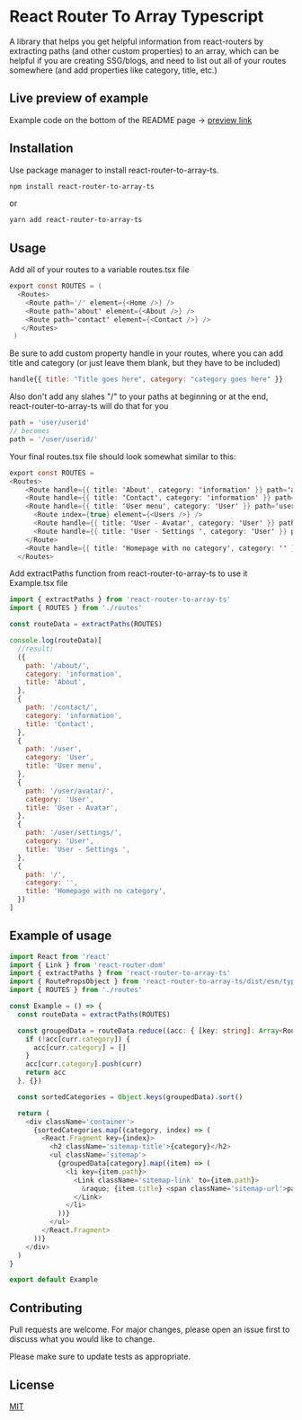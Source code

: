 # React Router To Array Typescript

A library that helps you get helpful information from react-routers <Route> by extracting paths (and other custom properties) to an array, which can be helpful if you are creating SSG/blogs, and need to list out all of your routes somewhere (and add properties like category, title, etc.)

## Live preview of example

Example code on the bottom of the README page -> [preview link](https://react-router-to-array-ts-example.netlify.app/)

## Installation

Use package manager to install react-router-to-array-ts.

```bash
npm install react-router-to-array-ts
```

or

```bash
yarn add react-router-to-array-ts
```

## Usage

Add all of your routes to a variable
routes.tsx file

```java
export const ROUTES = (
  <Routes>
    <Route path='/' element={<Home />} />
    <Route path='about' element={<About />} />
    <Route path='contact' element={<Contact />} />
   </Routes>
 )
```

Be sure to add custom property handle in your routes, where you can add title and category (or just leave them blank, but they have to be included)

```javascript
handle{{ title: "Title goes here", category: "category goes here" }}
```

Also don't add any slahes "/" to your paths at beginning or at the end, react-router-to-array-ts will do that for you

```javascript
path = 'user/userid'
// becomes
path = '/user/userid/'
```

Your final routes.tsx file should look somewhat similar to this:

```java
export const ROUTES =
<Routes>
    <Route handle={{ title: 'About', category: 'information' }} path='about' element={<About />} />
    <Route handle={{ title: 'Contact', category: 'information' }} path='contact' element={<Contact />} />
    <Route handle={{ title: 'User menu', category: 'User' }} path='user'>
      <Route index={true} element={<Users />} />
      <Route handle={{ title: 'User - Avatar', category: 'User' }} path='avatar' element={<UserAvatar />} />
      <Route handle={{ title: 'User - Settings ', category: 'User' }} path='settings' element={<UserSettings />} />
    </Route>
    <Route handle={{ title: 'Homepage with no category', category: '' }} path='/' element={<Home />} />
  </Routes>
```

Add extractPaths function from react-router-to-array-ts to use it
Example.tsx file

```javascript
import { extractPaths } from 'react-router-to-array-ts'
import { ROUTES } from './routes'

const routeData = extractPaths(ROUTES)

console.log(routeData)[
  //result:
  ({
    path: '/about/',
    category: 'information',
    title: 'About',
  },
  {
    path: '/contact/',
    category: 'information',
    title: 'Contact',
  },
  {
    path: '/user',
    category: 'User',
    title: 'User menu',
  },
  {
    path: '/user/avatar/',
    category: 'User',
    title: 'User - Avatar',
  },
  {
    path: '/user/settings/',
    category: 'User',
    title: 'User - Settings ',
  },
  {
    path: '/',
    category: '',
    title: 'Homepage with no category',
  })
]
```

## Example of usage

```typescript
import React from 'react'
import { Link } from 'react-router-dom'
import { extractPaths } from 'react-router-to-array-ts'
import { RoutePropsObject } from 'react-router-to-array-ts/dist/esm/types'
import { ROUTES } from './routes'

const Example = () => {
  const routeData = extractPaths(ROUTES)

  const groupedData = routeData.reduce((acc: { [key: string]: Array<RoutePropsObject> }, curr) => {
    if (!acc[curr.category]) {
      acc[curr.category] = []
    }
    acc[curr.category].push(curr)
    return acc
  }, {})

  const sortedCategories = Object.keys(groupedData).sort()

  return (
    <div className='container'>
      {sortedCategories.map((category, index) => (
        <React.Fragment key={index}>
          <h2 className='sitemap-title'>{category}</h2>
          <ul className='sitemap'>
            {groupedData[category].map((item) => (
              <li key={item.path}>
                <Link className='sitemap-link' to={item.path}>
                  &raquo; {item.title} <span className='sitemap-url'>path:{item.path}</span>
                </Link>
              </li>
            ))}
          </ul>
        </React.Fragment>
      ))}
    </div>
  )
}

export default Example
```

## Contributing

Pull requests are welcome. For major changes, please open an issue first
to discuss what you would like to change.

Please make sure to update tests as appropriate.

## License

[MIT](https://choosealicense.com/licenses/mit/)
